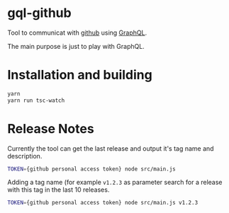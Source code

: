 # gql-github

Tool to communicat with [github](github.com) using [GraphQL](http://graphql.org).

The main purpose is just to play with GraphQL.

# Installation and building

```bash
yarn
yarn run tsc-watch
```

# Release Notes

Currently the tool can get the last release and output it's tag name and description.
```bash
TOKEN={github personal access token} node src/main.js
```

Adding a tag name (for example `v1.2.3` as parameter search for a release with this tag in the last 10 releases.
```bash
TOKEN={github personal access token} node src/main.js v1.2.3
```
